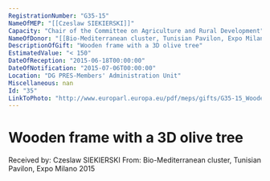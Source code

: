 ```yaml
---
RegistrationNumber: "G35-15"
NameOfMEP: "[[Czeslaw SIEKIERSKI]]"
Capacity: "Chair of the Committee on Agriculture and Rural Development"
NameOfDonor: "[[Bio-Mediterranean cluster, Tunisian Pavilon, Expo Milano 2015]]"
DescriptionOfGift: "Wooden frame with a 3D olive tree"
EstimatedValue: "< 150"
DateOfReception: "2015-06-18T00:00:00"
DateOfNotification: "2015-07-06T00:00:00"
Location: "DG PRES-Members' Administration Unit"
Miscellaneous: nan
Id: "35"
LinkToPhoto: "http://www.europarl.europa.eu/pdf/meps/gifts/G35-15_Wooden_frame_olive_tree.jpg#"
---
```


# Wooden frame with a 3D olive tree

Received by: Czeslaw SIEKIERSKI
From: Bio-Mediterranean cluster, Tunisian Pavilon, Expo Milano 2015
